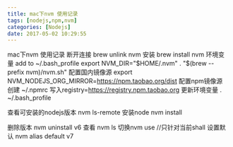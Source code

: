 ```yaml
---
title: mac下nvm 使用记录
tags: [nodejs,npm,nvm]
categories: [Nodejs]
date: 2017-05-02 10:29:55
---
```


mac下nvm 使用记录
断开连接 brew unlink nvm
安装 brew install nvm
环境变量 add to ~/.bash_profile
export NVM_DIR="$HOME/.nvm"
. "$(brew --prefix nvm)/nvm.sh"
配置国内镜像源 export NVM_NODEJS_ORG_MIRROR=https://npm.taobao.org/dist
配置npm镜像源
创建 ~/.npmrc 写入registry=https://registry.npm.taobao.org
更新环境变量 . ~/.bash_profile

查看可安装的nodejs版本 nvm ls-remote
安装node nvm install

删除版本 nvm uninstall v6
查看 nvm ls
切换nvm use //只针对当前shall
设置默认 nvm alias default v7

&nbsp;